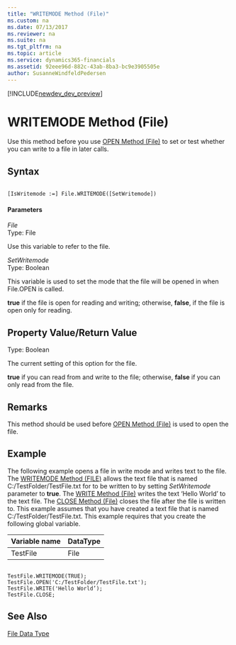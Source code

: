 ```yaml
---
title: "WRITEMODE Method (File)"
ms.custom: na
ms.date: 07/13/2017
ms.reviewer: na
ms.suite: na
ms.tgt_pltfrm: na
ms.topic: article
ms.service: dynamics365-financials
ms.assetid: 92eee96d-882c-43ab-8ba3-bc9e3905505e
author: SusanneWindfeldPedersen
---
```


[!INCLUDE[newdev_dev_preview](../includes/newdev_dev_preview.md)]

# WRITEMODE Method (File)
Use this method before you use [OPEN Method \(File\)](devenv-OPEN-Method-File.md) to set or test whether you can write to a file in later calls.  
  
## Syntax  
  
```  
  
[IsWritemode :=] File.WRITEMODE([SetWritemode])  
```  
  
#### Parameters  
 *File*  
 Type: File  
  
 Use this variable to refer to the file.  
  
 *SetWritemode*  
 Type: Boolean  
  
 This variable is used to set the mode that the file will be opened in when File.OPEN is called.  
  
 **true** if the file is open for reading and writing; otherwise, **false**, if the file is open only for reading.  
  
## Property Value/Return Value  
 Type: Boolean  
  
 The current setting of this option for the file.  
  
 **true** if you can read from and write to the file; otherwise, **false** if you can only read from the file.  
  
## Remarks  
 This method should be used before [OPEN Method \(File\)](devenv-OPEN-Method-File.md) is used to open the file.  
  
## Example  
 The following example opens a file in write mode and writes text to the file. The [WRITEMODE Method \(FILE\)](devenv-WRITEMODE-Method-File.md) allows the text file that is named C:/TestFolder/TestFile.txt for to be written to by setting *SetWritemode* parameter to **true**. The [WRITE Method \(File\)](devenv-WRITE-Method-File.md) writes the text ‘Hello World’ to the text file. The [CLOSE Method \(File\)](devenv-CLOSE-Method-File.md) closes the file after the file is written to. This example assumes that you have created a text file that is named C:/TestFolder/TestFile.txt. This example requires that you create the following global variable.  
  
|Variable name|DataType|  
|-------------------|--------------|  
|TestFile|File|  
  
```  
  
TestFile.WRITEMODE(TRUE);  
TestFile.OPEN('C:/TestFolder/TestFile.txt');  
TestFile.WRITE('Hello World’);  
TestFile.CLOSE;  
```  
  
## See Also  
 [File Data Type](../datatypes/devenv-File-Data-Type.md)
